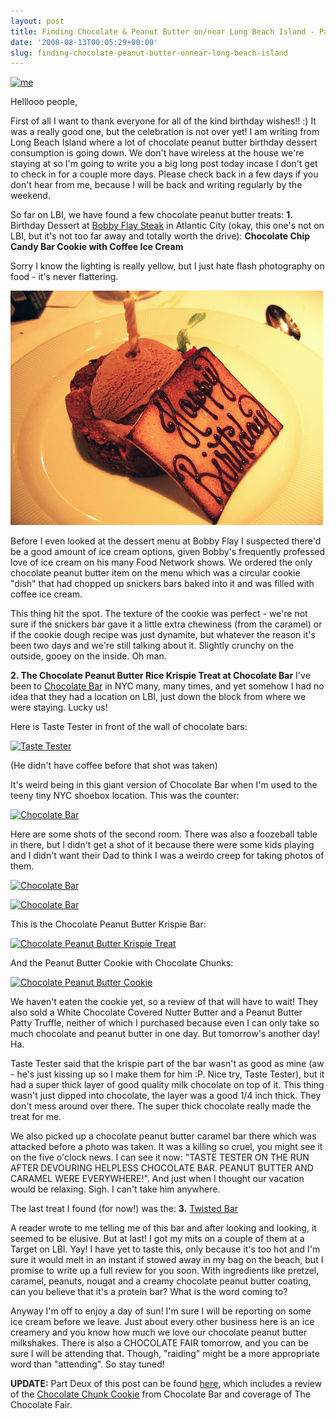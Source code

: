 ```yaml
---
layout: post
title: Finding Chocolate & Peanut Butter on/near Long Beach Island - Part One
date: '2008-08-13T00:05:29+00:00'
slug: finding-chocolate-peanut-butter-onnear-long-beach-island
---
```

<a href="http://flickr.com/photos/kstar810/2756268475/"><img src="http://farm4.static.flickr.com/3097/2756268475_b1535b26e2.jpg?v=0" alt="me" />
</a>

Helllooo people,

First of all I want to thank everyone for all of the kind birthday wishes!! :) It was a really good one, but the celebration is not over yet! I am writing from Long Beach Island where a lot of chocolate peanut butter birthday dessert consumption is going down. We don't have wireless at the house we're staying at so I'm going to write you a big long post today incase I don't get to check in for a couple more days. Please check back in a few days if you don't hear from me, because I will be back and writing regularly by the weekend.

So far on LBI, we have found a few chocolate peanut butter treats:
<strong>1.</strong> Birthday Dessert at <a href="http://www.bobbyflaysteak.com/">Bobby Flay Steak</a> in Atlantic City (okay, this one's not on LBI, but it's not too far away and totally worth the drive): <strong>Chocolate Chip Candy Bar Cookie with Coffee Ice Cream</strong>

Sorry I know the lighting is really yellow, but I just hate flash photography on food - it's never flattering.

<a href="http://flickr.com/photos/kstar810/2757099416/"><img src='/images/uploads/2008/08/ice_cream_cookie.jpg' alt='Ice Cream Cookie Dessert' /></a>

Before I even looked at the dessert menu at Bobby Flay I suspected there'd be a good amount of ice cream options, given Bobby's frequently professed love of ice cream on his many Food Network shows. We ordered the only chocolate peanut butter item on the menu which was a circular cookie "dish" that had chopped up snickers bars baked into it and was filled with coffee ice cream. 

This thing hit the spot. The texture of the cookie was perfect - we're not sure if the snickers bar gave it a little extra chewiness (from the caramel) or if the cookie dough recipe was just dynamite, but whatever the reason it's been two days and we're still talking about it. Slightly crunchy on the outside, gooey on the inside. Oh man.

<strong>2. The Chocolate Peanut Butter Rice Krispie Treat at Chocolate Bar</strong>
I've been to <a href="http://www.chocolatebarnyc.com/">Chocolate Bar</a> in NYC many, many times, and yet somehow I had no idea that they had a location on LBI, just down the block from where we were staying. Lucky us!

Here is Taste Tester in front of the wall of chocolate bars:

<a href="http://flickr.com/photos/kstar810/2757100842/"><img src="http://farm4.static.flickr.com/3296/2757100842_196679e20e.jpg?v=0" alt="Taste Tester" /></a>

(He didn't have coffee before that shot was taken)

It's weird being in this giant version of Chocolate Bar when I'm used to the teeny tiny NYC shoebox location. This was the counter: 

<a href="http://flickr.com/photos/kstar810/2757100238/"><img src="http://farm4.static.flickr.com/3262/2757100238_25ce6b0903.jpg?v=0" alt="Chocolate Bar" /></a>

Here are some shots of the second room. There was also a foozeball table in there, but I didn't get a shot of it because there were some kids playing and I didn't want their Dad to think I was a weirdo creep for taking photos of them.

<a href="http://flickr.com/photos/kstar810/2756468719/"><img src="http://farm4.static.flickr.com/3262/2756468719_2656e9356b.jpg?v=0" alt="Chocolate Bar" /></a>

<a href="http://flickr.com/photos/kstar810/2756472471/"><img src="http://farm4.static.flickr.com/3022/2756472471_a71d285b6b.jpg?v=0" alt="Chocolate Bar" /></a>

This is the Chocolate Peanut Butter Krispie Bar:

<a href="http://flickr.com/photos/kstar810/2757310614/"><img src="http://farm4.static.flickr.com/3031/2757310614_02639c6c15.jpg?v=0" alt="Chocolate Peanut Butter Krispie Treat" /></a>

And the Peanut Butter Cookie with Chocolate Chunks:

<a href="http://flickr.com/photos/kstar810/2757308024/"><img src="http://farm4.static.flickr.com/3023/2757308024_30800bde24.jpg?v=0" alt="Chocolate Peanut Butter Cookie" /></a>

We haven't eaten the cookie yet, so a review of that will have to wait! They also sold a White Chocolate Covered Nutter Butter and a Peanut Butter Patty Truffle, neither of which I purchased because even I can only take so much chocolate and peanut butter in one day. But tomorrow's another day! Ha.

Taste Tester said that the krispie part of the bar wasn't as good as mine (aw - he's just kissing up so I make them for him :P. Nice try, Taste Tester), but it had a super thick layer of good quality milk chocolate on top of it. This thing wasn't just dipped into chocolate, the layer was a good 1/4 inch thick. They don't mess around over there. The super thick chocolate really made the treat for me.

We also picked up a chocolate peanut butter caramel bar there which was attacked before a photo was taken. It was a killing so cruel, you might see it on the five o'clock news. I can see it now: "TASTE TESTER ON THE RUN AFTER DEVOURING HELPLESS CHOCOLATE BAR. PEANUT BUTTER AND CARAMEL WERE EVERYWHERE!". And just when I thought our vacation would be relaxing. Sigh. I can't take him anywhere.

The last treat I found (for now!) was the:
<strong>3.</strong> <a href="http://www.premiernutrition.com/products/twisted.html">Twisted Bar</a>

A reader wrote to me telling me of this bar and after looking and looking, it seemed to be elusive. But at last! I got my mits on a couple of them at a Target on LBI. Yay! I have yet to taste this, only because it's too hot and I'm sure it would melt in an instant if stowed away in my bag on the beach, but I promise to write up a full review for you soon. With ingredients like pretzel, caramel, peanuts, nougat and a creamy chocolate peanut butter coating, can you believe that it's a protein bar? What is the word coming to?

Anyway I'm off to enjoy a day of sun! I'm sure I will be reporting on some ice cream before we leave. Just about every other business here is an ice creamery and you know how much we love our chocolate peanut butter milkshakes. There is also a CHOCOLATE FAIR tomorrow, and you can be sure I will be attending that. Though, "raiding" might be a more appropriate word than "attending". So stay tuned!

<strong>UPDATE:</strong> Part Deux of this post can be found <a href="http://www.cpbgallery.com/2008/08/17/finding-chocolate-peanut-butter-onnear-long-beach-island-part-deux/">here</a>, which includes a review of the <a href="http://www.flickr.com/photos/kstar810/2757308024/">Chocolate Chunk Cookie</a> from Chocolate Bar and coverage of The Chocolate Fair.
